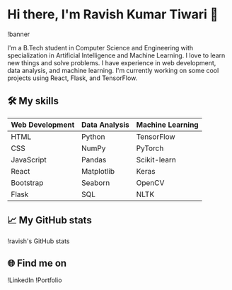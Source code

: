 # Hi there, I'm Ravish Kumar Tiwari 👋

!banner

I'm a B.Tech student in Computer Science and Engineering with specialization in Artificial Intelligence and Machine Learning. I love to learn new things and solve problems. I have experience in web development, data analysis, and machine learning. I'm currently working on some cool projects using React, Flask, and TensorFlow.

## 🛠️ My skills

| Web Development | Data Analysis | Machine Learning |
| --------------- | ------------- | ---------------- |
| HTML            | Python        | TensorFlow       |
| CSS             | NumPy         | PyTorch          |
| JavaScript      | Pandas        | Scikit-learn     |
| React           | Matplotlib    | Keras            |
| Bootstrap       | Seaborn       | OpenCV           |
| Flask           | SQL           | NLTK             |

## 📈 My GitHub stats

!ravish's GitHub stats

## 🌐 Find me on

!LinkedIn
!Portfolio

